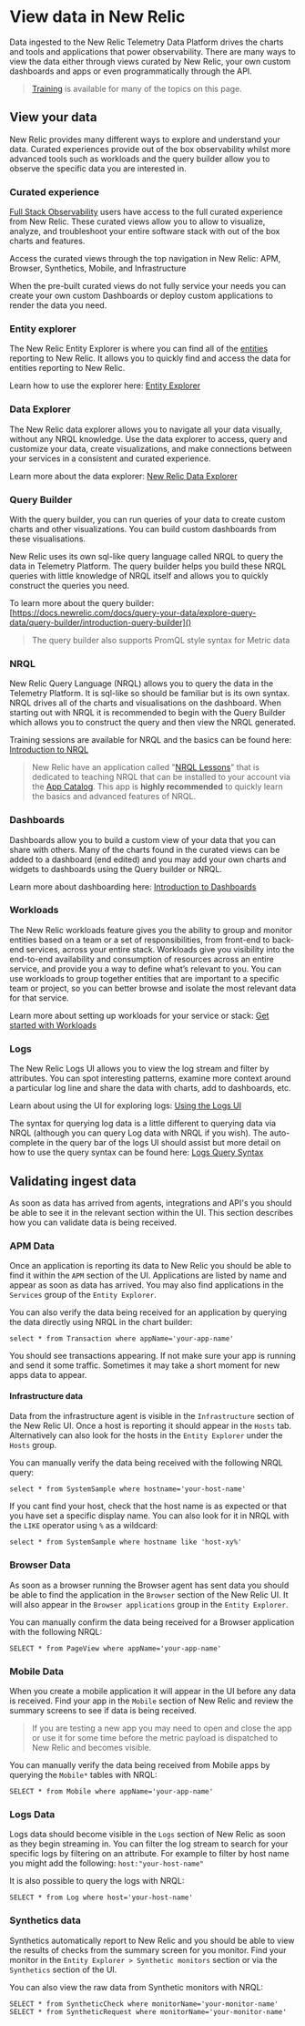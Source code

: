 # View data in New Relic
Data ingested to the New Relic Telemetry Data Platform drives the charts and tools and applications that power observability. There are many ways to view the data either through views curated by New Relic, your own custom dashboards and apps or even programmatically through the API.

> [Training](/sections/training/training.md) is available for many of the topics on this page.

## View your data
New Relic provides many different ways to explore and understand your data. Curated experiences provide out of the box observability whilst more advanced tools such as workloads and the query builder allow you to observe the specific data you are interested in.

### Curated experience
[Full Stack Observability](https://docs.newrelic.com/docs/full-stack-observability/observe-everything/get-started-new-relic-observability/get-started-full-stack-observability) users have access to the full curated experience from New Relic. These curated views allow you to allow to visualize, analyze, and troubleshoot your entire software stack with out of the box charts and features. 

Access the curated views through the top navigation in New Relic: APM, Browser, Synthetics, Mobile, and Infrastructure

When the pre-built curated views do not fully service your needs you can create your own custom Dashboards or deploy custom applications to render the data you need.

### Entity explorer
The New Relic Entity Explorer is where you can find all of the [entities](https://docs.newrelic.com/docs/new-relic-one/use-new-relic-one/core-concepts/what-entity-new-relic) reporting to New Relic. It allows you to quickly find and access the data for entities reporting to New Relic.

Learn how to use the explorer here: [Entity Explorer](https://docs.newrelic.com/docs/new-relic-one/use-new-relic-one/ui-data/entity-explorer-view-performance-across-apps-services-hosts)

### Data Explorer
The New Relic data explorer allows you to navigate all your data visually, without any​​​ NRQL knowledge. Use the data explorer to access, query and customize your data, create visualizations, and make connections between your services in a consistent and curated experience.

Learn more about the data explorer: [New Relic Data Explorer](https://docs.newrelic.com/docs/query-your-data/explore-query-data/data-explorer/introduction-data-explorer)

### Query Builder
With the query builder, you can run queries of your data to create custom charts and other visualizations. You can build custom dashboards from these visualisations. 

New Relic uses its own sql-like query language called NRQL to query the data in Telemetry Platform. The query builder helps you build these NRQL queries with little knowledge of NRQL itself and allows you to quickly construct the queries you need. 

To learn more about the query builder: [https://docs.newrelic.com/docs/query-your-data/explore-query-data/query-builder/introduction-query-builder]()

> The query builder also supports PromQL style syntax for Metric data

### NRQL
New Relic Query Language (NRQL) allows you to query the data in the Telemetry Platform. It is sql-like so should be familiar but is its own syntax. NRQL drives all of the charts and visualisations on the dashboard. When starting out with NRQL it is recommended to begin with the Query Builder which allows you to construct the query and then view the NRQL generated.

Training sessions are available for NRQL and the basics can be found here: [Introduction to NRQL](https://docs.newrelic.com/docs/query-your-data/nrql-new-relic-query-language/get-started/introduction-nrql-new-relics-query-language)

> New Relic have an application called "[NRQL Lessons](https://opensource.newrelic.com/projects/newrelic/nr1-learn-nrql)" that is dedicated to teaching NRQL that can be installed to your account via the [App Catalog](https://one.nr/0vwBKx8R). This app is **highly recommended** to quickly learn the basics and advanced features of NRQL. 

### Dashboards
Dashboards allow you to build a custom view of your data that you can share with others. Many of the charts found in the curated views can be added to a dashboard (end edited) and you may add your own charts and widgets to dashboards using the Query builder or NRQL.

Learn more about dashboarding here: [Introduction to Dashboards](https://docs.newrelic.com/docs/query-your-data/explore-query-data/dashboards/introduction-new-relic-one-dashboards)

### Workloads
The New Relic workloads feature gives you the ability to group and monitor entities based on a team or a set of responsibilities, from front-end to back-end services, across your entire stack. Workloads give you visibility into the end-to-end availability and consumption of resources across an entire service, and provide you a way to define what’s relevant to you. You can use workloads to group together entities that are important to a specific team or project, so you can better browse and isolate the most relevant data for that service.

Learn more about setting up workloads for your service or stack: [Get started with Workloads](https://docs.newrelic.com/docs/new-relic-one/use-new-relic-one/workloads/workloads-isolate-resolve-incidents-faster)

### Logs
The New Relic Logs UI allows you to view the log stream and filter by attributes. You can spot interesting patterns, examine more context around a particular log line and share the data with charts, add to dashboards, etc.

Learn about using the UI for exploring logs: [Using the Logs UI](https://docs.newrelic.com/docs/logs/log-management/ui-data/explore-your-data-log-analytics)

The syntax for querying log data is a little different to querying data via NRQL (although you can query Log data with NRQL if you wish). The auto-complete in the query bar of the logs UI should assist but more detail on how to use the query syntax can be found here: [Logs Query Syntax](https://docs.newrelic.com/docs/logs/log-management/ui-data/query-syntax-logs)

## Validating ingest data
As soon as data has arrived from agents, integrations and API's you should be able to see it in the relevant section within the UI. This section describes how you can validate data is being received.

### APM Data
Once an application is reporting its data to New Relic you should be able to find it within the `APM` section of the UI. Applications are listed by name and appear as soon as data has arrived. You may also find applications in the `Services` group of the `Entity Explorer`.

You can also verify the data being received for an application by querying the data directly using NRQL in the chart builder:

```nrql
select * from Transaction where appName='your-app-name'
```

You should see transactions appearing. If not make sure your app is running and send it some traffic. Sometimes it may take a short moment for new apps data to appear.

#### Infrastructure data
Data from the infrastructure agent is visible in the `Infrastructure` section of the New Relic UI. Once a host is reporting it should appear in the `Hosts` tab. Alternatively can also look for the hosts in the `Entity Explorer` under the `Hosts` group.

You can manually verify the data being received with the following NRQL query:

```nrql
select * from SystemSample where hostname='your-host-name'
```

If you cant find your host, check that the host name is as expected or that you have set a specific display name. You can also look for it in NRQL with the `LIKE` operator using `%` as a wildcard:

```nrql
select * from SystemSample where hostname like 'host-xy%'
```

### Browser Data
As soon as a browser running the Browser agent has sent data you should be able to find the application in the `Browser` section of the New Relic UI. It will also appear in the `Browser applications` group in the `Entity Explorer`.

You can manually confirm the data being received for a Browser application with the following NRQL:

```nrql
SELECT * from PageView where appName='your-app-name'
```

### Mobile Data
When you create a mobile application it will appear in the UI before any data is received. Find  your app in the `Mobile` section of New Relic and review the summary screens to see if data is being received. 

> If you are testing a new app you may need to open and close the app or use it for some time before the metric payload is dispatched to New Relic and becomes visible.

You can manually verify the data being received from Mobile apps by querying the `Mobile*` tables with NRQL:

```nrql
SELECT * from Mobile where appName='your-app-name'
```

### Logs Data 
Logs data should become visible in the `Logs` section of New Relic as soon as they begin streaming in. You can filter the log stream to search for your specific logs by filtering on an attribute. For example to filter by host name you might add the following: `host:"your-host-name"`

It is also possible to query the logs with NRQL:
```nrql
SELECT * from Log where host='your-host-name'
```

### Synthetics data
Synthetics automatically report to New Relic and you should be able to view the results of checks from the summary screen for you monitor. Find your monitor in the `Entity Explorer > Synthetic monitors` section or via the `Synthetics` section of the UI.

You can also view the raw data from Synthetic monitors with NRQL:

```nrql
SELECT * from SyntheticCheck where monitorName='your-monitor-name'
SELECT * from SyntheticRequest where monitorName='your-monitor-name'
```

